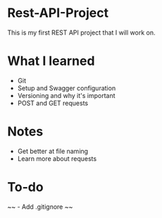 # Rest-API-Project
This is my first REST API project that I will work on. 
# What I learned 
 - Git
 - Setup and Swagger configuration
 - Versioning and why it's important
 - POST and GET requests

# Notes
 - Get better at file naming
 - Learn more about requests

# To-do
~~ - Add .gitignore ~~
